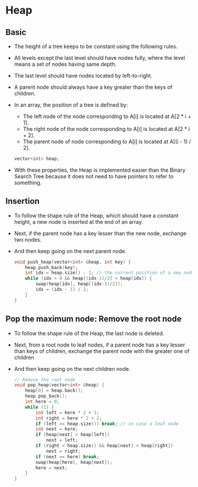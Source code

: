 # Heap

## Basic

- The height of a tree keeps to be constant using the following rules.
- All levels except the last level should have nodes fully, where the level means a set of nodes having same depth.
- The last level should have nodes located by left-to-right.
- A parent node should always have a key greater than the keys of children.
- In an array, the position of a tree is defined by:
    - The left node of the node corresponding to A[i] is located at A[2 * i + 1].
    - The right node of the node corresponding to A[i] is located at A[2 * i + 2].
    - The parent node of node corresponding to A[i] is located at A[(i - 1) / 2].

    ``` c++
    vector<int> heap;
    ```

- With these properties, the Heap is implemented easier than the Binary Search Tree because it does not need to have pointers to refer to something.


## Insertion

- To follow the shape rule of the Heap, which should have a constant height, a new node is inserted at the end of an array.
- Next, if the parent node has a key lesser than the new node, exchange two nodes.
- And then keep going on the next parent node.

    ``` c++
    void push_heap(vector<int> &heap, int key) {
        heap.push_back(key);
        int idx = heap.size() - 1; // the current position of a new node
        while (idx > 0 && heap[(idx-1)/2] < heap[idx]) {
            swap(heap[idx], heap[(idx-1)/2]);
            idx = (idx - 1) / 2;
        }
    }
    ```


## Pop the maximum node: Remove the root node

- To follow the shape rule of the Heap, the last node is deleted.
- Next, from a root node to leaf nodes, if a parent node has a key lesser than keys of children, exchange the parent node with the greater one of children
- And then keep going on the next children node.

    ``` c++
    // Remove the root node
    void pop_heap(vector<int> &heap) {
        heap[0] = heap.back();
        heap.pop_back();
        int here = 0;
        while (1) {
            int left = here * 2 + 1;
            int right = here * 2 + 2;
            if (left >= heap.size()) break; // in case a leaf node
            int next = here;
            if (heap[next] < heap[left])
                next = left;
            if (right < heap.size() && heap[next] < heap[right])
                next = right;
            if (next == here) break;
            swap(heap[here], heap[next]);
            here = next;
        }
    }
    ```

